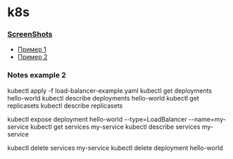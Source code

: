﻿# k8s

### [ScreenShots](ScreenShots.docx)

- [Пример 1](nginx-deployment.yaml)
- [Пример 2](load-balancer-example.yaml) 


### Notes example 2

kubectl apply -f load-balancer-example.yaml
kubectl get deployments hello-world
kubectl describe deployments hello-world
kubectl get replicasets
kubectl describe replicasets

kubectl expose deployment hello-world --type=LoadBalancer --name=my-service
kubectl get services my-service
kubectl describe services my-service

kubectl delete services my-service
kubectl delete deployment hello-world